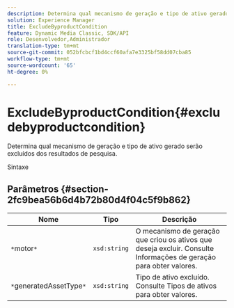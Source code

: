 ```yaml
---
description: Determina qual mecanismo de geração e tipo de ativo gerado serão excluídos dos resultados de pesquisa.
solution: Experience Manager
title: ExcludeByproductCondition
feature: Dynamic Media Classic, SDK/API
role: Desenvolvedor,Administrador
translation-type: tm+mt
source-git-commit: 052bfcbcf1bd4ccf60afa7e3325bf58dd07cba85
workflow-type: tm+mt
source-wordcount: '65'
ht-degree: 0%

---
```



# ExcludeByproductCondition{#excludebyproductcondition}

Determina qual mecanismo de geração e tipo de ativo gerado serão excluídos dos resultados de pesquisa.

Sintaxe

## Parâmetros {#section-2fc9bea56b6d4b72b80d4f04c5f9b862}

| Nome | Tipo | Descrição |
|---|---|---|
| `*`motor`*` | `xsd:string` | O mecanismo de geração que criou os ativos que deseja excluir. Consulte Informações de geração para obter valores. |
| `*`generatedAssetType`*` | `xsd:string` | Tipo de ativo excluído. Consulte Tipos de ativos para obter valores. |

